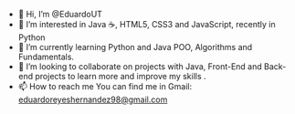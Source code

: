 - 👋 Hi, I’m @EduardoUT
- 👀 I’m interested in Java :coffee:, HTML5, CSS3 and JavaScript, recently in  Python
- 🌱 I’m currently learning Python and Java POO, Algorithms and Fundamentals.
- 💞️ I’m looking to collaborate on projects with Java, Front-End and Back-end projects to learn more and improve my skills .
- 📫 How to reach me You can find me in Gmail: eduardoreyeshernandez98@gmail.com 

<!---
EduardoUT/EduardoUT is a ✨ special ✨ repository because its `README.md` (this file) appears on your GitHub profile.
You can click the Preview link to take a look at your changes.
--->
